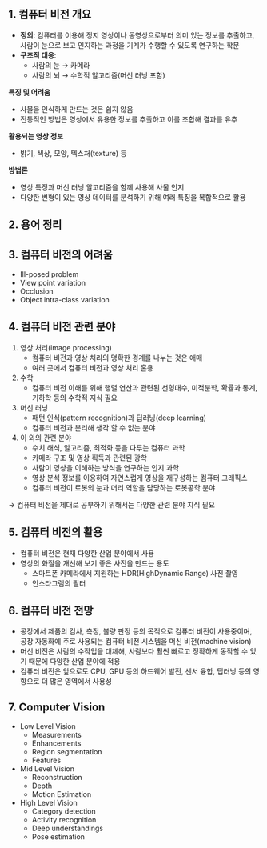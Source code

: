 ## 1. 컴퓨터 비전 개요

- **정의**: 컴퓨터를 이용해 정지 영상이나 동영상으로부터 의미 있는 정보를 추출하고, 사람이 눈으로 보고 인지하는 과정을 기계가 수행할 수 있도록 연구하는 학문
- **구조적 대응**:
    - 사람의 눈 → 카메라
    - 사람의 뇌 → 수학적 알고리즘(머신 러닝 포함)

**특징 및 어려움**

- 사물을 인식하게 만드는 것은 쉽지 않음
- 전통적인 방법은 영상에서 유용한 정보를 추출하고 이를 조합해 결과를 유추

**활용되는 영상 정보**

- 밝기, 색상, 모양, 텍스처(texture) 등

**방법론**

- 영상 특징과 머신 러닝 알고리즘을 함께 사용해 사물 인지
- 다양한 변형이 있는 영상 데이터를 분석하기 위해 여러 특징을 복합적으로 활용

## 2. 용어 정리

## 3. 컴퓨터 비전의 어려움

- Ill-posed problem
- View point variation
- Occlusion
- Object intra-class variation

## 4. 컴퓨터 비전 관련 분야

1. 영상 처리(image processing)
    - 컴퓨터 비전과 영상 처리의 명확한 경계를 나누는 것은 애매
    - 여러 곳에서 컴퓨터 비전과 영상 처리 혼용
2. 수학
    - 컴퓨터 비전 이해를 위해 행렬 연산과 관련된 선형대수, 미적분학, 확률과 통계, 기하학 등의 수학적 지식 필요
3. 머신 러닝
    - 패턴 인식(pattern recognition)과 딥러닝(deep learning)
    - 컴퓨터 비전과 분리해 생각 할 수 없는 분야
4. 이 외의 관련 분야
    - 수치 해석, 알고리즘, 최적화 등을 다루는 컴퓨터 과학
    - 카메라 구조 및 영상 획득과 관련된 광학
    - 사람이 영상을 이해하는 방식을 연구하는 인지 과학
    - 영상 분석 정보를 이용하여 자연스럽게 영상을 재구성하는 컴퓨터 그래픽스
    - 컴퓨터 비전이 로봇의 눈과 머리 역할을 담당하는 로봇공학 분야

→ 컴퓨터 비전을 제대로 공부하기 위해서는 다양한 관련 분야 지식 필요

## 5. 컴퓨터 비전의 활용

- 컴퓨터 비전은 현재 다양한 산업 분야에서 사용
- 영상의 화질을 개선해 보기 좋은 사진을 만드는 용도
    - 스마트폰 카메라에서 지원하는 HDR(HighDynamic Range) 사진 촬영
    - 인스타그램의 필터

## 6. 컴퓨터 비전 전망

- 공장에서 제품의 검사, 측정, 불량 판정 등의 목적으로 컴퓨터 비전이 사용중이며, 공장 자동화에 주로 사용되는 컴퓨터 비전 시스템을 머신 비전(machine vision)
- 머신 비전은 사람의 수작업을 대체해, 사람보다 훨씬 빠르고 정확하게 동작할 수 있기 때문에 다양한 산업 분야에 적용
- 컴퓨터 비전은 앞으로도 CPU, GPU 등의 하드웨어 발전, 센서 융합, 딥러닝 등의 영향으로 더 많은 영역에서 사용성

## 7. Computer Vision

- Low Level Vision
    - Measurements
    - Enhancements
    - Region segmentation
    - Features
- Mid Level Vision
    - Reconstruction
    - Depth
    - Motion Estimation
- High Level Vision
    - Category detection
    - Activity recognition
    - Deep understandings
    - Pose estimation
